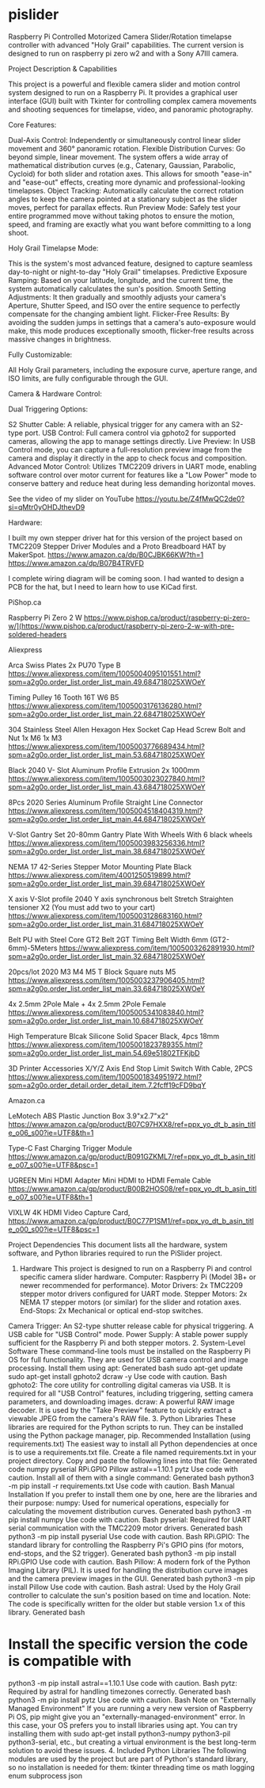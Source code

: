 # pislider
Raspberry Pi Controlled Motorized Camera Slider/Rotation timelapse controller with advanced "Holy Grail" capabilities. The current version is designed to run on raspberry pi zero w2 and with a Sony A7III camera.

Project Description & Capabilities

This project is a powerful and flexible camera slider and motion control system designed to run on a Raspberry Pi. It provides a graphical user interface (GUI) built with Tkinter for controlling complex camera movements and shooting sequences for timelapse, video, and panoramic photography.


Core Features:

Dual-Axis Control: Independently or simultaneously control linear slider movement and 360° panoramic rotation.
Flexible Distribution Curves: Go beyond simple, linear movement. The system offers a wide array of mathematical distribution curves (e.g., Catenary, Gaussian, Parabolic, Cycloid) for both slider and rotation axes. This allows for smooth "ease-in" and "ease-out" effects, creating more dynamic and professional-looking timelapses.
Object Tracking: Automatically calculate the correct rotation angles to keep the camera pointed at a stationary subject as the slider moves, perfect for parallax effects.
Run Preview Mode: Safely test your entire programmed move without taking photos to ensure the motion, speed, and framing are exactly what you want before committing to a long shoot.


Holy Grail Timelapse Mode:

This is the system's most advanced feature, designed to capture seamless day-to-night or night-to-day "Holy Grail" timelapses.
Predictive Exposure Ramping: Based on your latitude, longitude, and the current time, the system automatically calculates the sun's position.
Smooth Setting Adjustments: It then gradually and smoothly adjusts your camera's Aperture, Shutter Speed, and ISO over the entire sequence to perfectly compensate for the changing ambient light.
Flicker-Free Results: By avoiding the sudden jumps in settings that a camera's auto-exposure would make, this mode produces exceptionally smooth, flicker-free results across massive changes in brightness.


Fully Customizable:

All Holy Grail parameters, including the exposure curve, aperture range, and ISO limits, are fully configurable through the GUI.


Camera & Hardware Control:

Dual Triggering Options:

S2 Shutter Cable: A reliable, physical trigger for any camera with an S2-type port.
USB Control: Full camera control via gphoto2 for supported cameras, allowing the app to manage settings directly.
Live Preview: In USB Control mode, you can capture a full-resolution preview image from the camera and display it directly in the app to check focus and composition.
Advanced Motor Control: Utilizes TMC2209 drivers in UART mode, enabling software control over motor current for features like a "Low Power" mode to conserve battery and reduce heat during less demanding horizontal moves.

See the video of my slider on YouTube
https://youtu.be/Z4fMwQC2de0?si=qMtr0yOHDJthevD9

Hardware:

I built my own stepper driver hat for this version of the project based on TMC2209 Stepper Driver Modules and a Proto Breadboard HAT by MakerSpot.
https://www.amazon.ca/dp/B0CJBK66KW?th=1
https://www.amazon.ca/dp/B07B4TRVFD

I complete wiring diagram will be coming soon. I had wanted to design a PCB for the hat, but I need to learn how to use KiCad first.

PiShop.ca

Raspberry Pi Zero 2 W
https://www.pishop.ca/product/raspberry-pi-zero-w/](https://www.pishop.ca/product/raspberry-pi-zero-2-w-with-pre-soldered-headers


Aliexpress

Arca Swiss Plates
2x PU70 Type B
https://www.aliexpress.com/item/1005004095101551.html?spm=a2g0o.order_list.order_list_main.49.684718025XWOeY

Timing Pulley 16 Tooth
16T W6 B5
https://www.aliexpress.com/item/1005003176136280.html?spm=a2g0o.order_list.order_list_main.22.684718025XWOeY

304 Stainless Steel Allen Hexagon Hex Socket Cap Head Screw Bolt and Nut
1x M6 1x M3
https://www.aliexpress.com/item/1005003776689434.html?spm=a2g0o.order_list.order_list_main.53.684718025XWOeY

Black 2040 V- Slot Aluminum Profile Extrusion
2x 1000mm
https://www.aliexpress.com/item/1005003023027840.html?spm=a2g0o.order_list.order_list_main.43.684718025XWOeY

8Pcs 2020 Series Aluminum Profile Straight Line Connector
https://www.aliexpress.com/item/1005004518404319.html?spm=a2g0o.order_list.order_list_main.44.684718025XWOeY

V-Slot Gantry Set 20-80mm Gantry Plate With Wheels
With 6 black wheels
https://www.aliexpress.com/item/1005003983256336.html?spm=a2g0o.order_list.order_list_main.38.684718025XWOeY

NEMA 17 42-Series Stepper Motor Mounting Plate
Black
https://www.aliexpress.com/item/4001250519899.html?spm=a2g0o.order_list.order_list_main.39.684718025XWOeY

X axis V-Slot profile 2040 Y axis synchronous belt Stretch Straighten tensioner
X2 (You must add two to your cart)
https://www.aliexpress.com/item/1005003128683160.html?spm=a2g0o.order_list.order_list_main.31.684718025XWOeY

Belt PU with Steel Core GT2 Belt 2GT Timing Belt Width 6mm
(GT2-6mm)-5Meters
https://www.aliexpress.com/item/1005003262891930.html?spm=a2g0o.order_list.order_list_main.32.684718025XWOeY

20pcs/lot 2020 M3 M4 M5 T Block Square nuts
M5
https://www.aliexpress.com/item/1005003237906405.html?spm=a2g0o.order_list.order_list_main.33.684718025XWOeY

4x 2.5mm 2Pole Male + 4x 2.5mm 2Pole Female
https://www.aliexpress.com/item/1005005341083840.html?spm=a2g0o.order_list.order_list_main.10.684718025XWOeY

High Temperature Blcak Silicone Solid Spacer
Black, 4pcs 18mm
https://www.aliexpress.com/item/1005001823789355.html?spm=a2g0o.order_list.order_list_main.54.69e51802TFKjbD

3D Printer Accessories X/Y/Z Axis End Stop Limit Switch
With Cable, 2PCS
https://www.aliexpress.com/item/1005001834951972.html?spm=a2g0o.order_detail.order_detail_item.7.2fcff19cFD9bqY


Amazon.ca

LeMotech ABS Plastic Junction Box
3.9"x2.7"x2"
https://www.amazon.ca/gp/product/B07C97HXX8/ref=ppx_yo_dt_b_asin_title_o06_s00?ie=UTF8&th=1

Type-C Fast Charging Trigger Module
https://www.amazon.ca/gp/product/B091GZKML7/ref=ppx_yo_dt_b_asin_title_o07_s00?ie=UTF8&psc=1

UGREEN Mini HDMI Adapter Mini HDMI to HDMI Female Cable
https://www.amazon.ca/gp/product/B00B2HOS08/ref=ppx_yo_dt_b_asin_title_o07_s00?ie=UTF8&th=1

VIXLW 4K HDMI Video Capture Card,
https://www.amazon.ca/gp/product/B0C77P1SM1/ref=ppx_yo_dt_b_asin_title_o00_s00?ie=UTF8&psc=1


Project Dependencies
This document lists all the hardware, system software, and Python libraries required to run the PiSlider project.

1. Hardware
This project is designed to run on a Raspberry Pi and control specific camera slider hardware.
Computer: Raspberry Pi (Model 3B+ or newer recommended for performance).
Motor Drivers: 2x TMC2209 stepper motor drivers configured for UART mode.
Stepper Motors: 2x NEMA 17 stepper motors (or similar) for the slider and rotation axes.
End-Stops: 2x Mechanical or optical end-stop switches.

Camera Trigger:
An S2-type shutter release cable for physical triggering.
A USB cable for "USB Control" mode.
Power Supply: A stable power supply sufficient for the Raspberry Pi and both stepper motors.
2. System-Level Software
These command-line tools must be installed on the Raspberry Pi OS for full functionality. They are used for USB camera control and image processing.
Install them using apt:
Generated bash
sudo apt-get update
sudo apt-get install gphoto2 dcraw -y
Use code with caution.
Bash
gphoto2: The core utility for controlling digital cameras via USB. It is required for all "USB Control" features, including triggering, setting camera parameters, and downloading images.
dcraw: A powerful RAW image decoder. It is used by the "Take Preview" feature to quickly extract a viewable JPEG from the camera's RAW file.
3. Python Libraries
These libraries are required for the Python scripts to run. They can be installed using the Python package manager, pip.
Recommended Installation (using requirements.txt)
The easiest way to install all Python dependencies at once is to use a requirements.txt file.
Create a file named requirements.txt in your project directory.
Copy and paste the following lines into that file:
Generated code
numpy
pyserial
RPi.GPIO
Pillow
astral==1.10.1
pytz
Use code with caution.
Install all of them with a single command:
Generated bash
python3 -m pip install -r requirements.txt
Use code with caution.
Bash
Manual Installation
If you prefer to install them one by one, here are the libraries and their purpose:
numpy: Used for numerical operations, especially for calculating the movement distribution curves.
Generated bash
python3 -m pip install numpy
Use code with caution.
Bash
pyserial: Required for UART serial communication with the TMC2209 motor drivers.
Generated bash
python3 -m pip install pyserial
Use code with caution.
Bash
RPi.GPIO: The standard library for controlling the Raspberry Pi's GPIO pins (for motors, end-stops, and the S2 trigger).
Generated bash
python3 -m pip install RPi.GPIO
Use code with caution.
Bash
Pillow: A modern fork of the Python Imaging Library (PIL). It is used for handling the distribution curve images and the camera preview images in the GUI.
Generated bash
python3 -m pip install Pillow
Use code with caution.
Bash
astral: Used by the Holy Grail controller to calculate the sun's position based on time and location. Note: The code is specifically written for the older but stable version 1.x of this library.
Generated bash
# Install the specific version the code is compatible with
python3 -m pip install astral==1.10.1
Use code with caution.
Bash
pytz: Required by astral for handling timezones correctly.
Generated bash
python3 -m pip install pytz
Use code with caution.
Bash
Note on "Externally Managed Environment"
If you are running a very new version of Raspberry Pi OS, pip might give you an "externally-managed-environment" error. In this case, your OS prefers you to install libraries using apt. You can try installing them with sudo apt-get install python3-numpy python3-pil python3-serial, etc., but creating a virtual environment is the best long-term solution to avoid these issues.
4. Included Python Libraries
The following modules are used by the project but are part of Python's standard library, so no installation is needed for them:
tkinter
threading
time
os
math
logging
enum
subprocess
json
